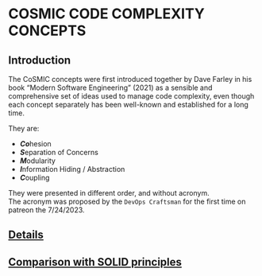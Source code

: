 # COSMIC CODE COMPLEXITY CONCEPTS

## Introduction

The CoSMIC concepts were first introduced together by Dave Farley in his book
“Modern Software Engineering” (2021) as a sensible and comprehensive set of
ideas used to manage code complexity, even though each concept separately has
been well-known and established for a long time.

They are:

- ***Co***hesion
- ***S***eparation of Concerns
- ***M***odularity
- ***I***nformation Hiding / Abstraction
- ***C***oupling

They were presented in different order, and without acronym.  
The acronym was proposed by the `DevOps Craftsman` for the first time on patreon the 7/24/2023.

## [Details](/cosmic/README.md)

## [Comparison with SOLID principles](/others/solid.md)
